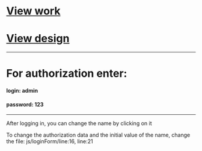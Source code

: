 # [View work](https://vlajik3.github.io/spa-auth-app-js/)
# [View design](https://www.figma.com/file/b5ohHLqIOL1oOM9bS1eqFQ/test-task-frontend-(junior)?node-id=52%3A577)
***
# For authorization enter:
#### login: admin
#### password: 123
***
After logging in, you can change the name by clicking on it

To change the authorization data and the initial value of the name, change the file: js/loginForm/line:16, line:21
